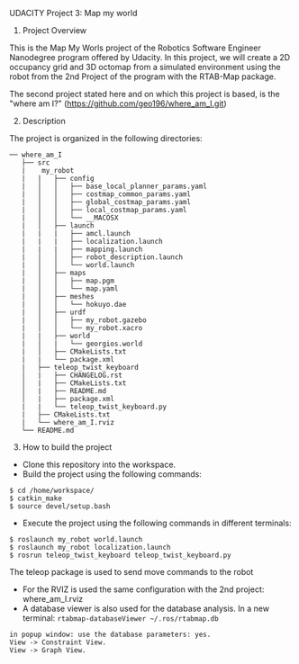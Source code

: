UDACITY Project 3: Map my world

1. Project Overview

This is the Map My Worls project of the Robotics Software Engineer Nanodegree program offered by Udacity. In this project, we will create a 2D occupancy grid and 3D octomap from a simulated environment using the robot from the 2nd Project of the program  with the RTAB-Map package. 

The second project stated here and on which this project is based, is the "where am I?"
(https://github.com/geo196/where_am_I.git)


2. Description

The project is organized in the following directories:
```                                                      
── where_am_I
   ├── src
   |    my_robot
   |   |   ├── config
   |   │   │   ├── base_local_planner_params.yaml
   |   │   │   ├── costmap_common_params.yaml
   |   │   │   ├── global_costmap_params.yaml
   |   │   │   ├── local_costmap_params.yaml
   |   │   │   └── __MACOSX
   |   │   ├── launch
   |   |   |   ├── amcl.launch
   |   |   |   ├── localization.launch
   |   |   |   ├── mapping.launch
   |   │   │   ├── robot_description.launch
   |   │   │   └── world.launch
   |   │   ├── maps
   |   │   │   ├── map.pgm
   |   │   │   └── map.yaml
   |   │   ├── meshes
   |   │   │   └── hokuyo.dae
   |   │   ├── urdf
   |   │   │   ├── my_robot.gazebo
   |   │   │   └── my_robot.xacro
   |   |   ├── world
   |   │   |   └── georgios.world
   |   │   ├── CMakeLists.txt
   |   |   └── package.xml
   |   ├── teleop_twist_keyboard
   │   |   ├── CHANGELOG.rst
   │   |   ├── CMakeLists.txt
   │   |   ├── README.md
   │   |   ├── package.xml
   |   |   └── teleop_twist_keyboard.py
   |   ├── CMakeLists.txt
   |   └── where_am_I.rviz
   └── README.md 
```


3. How to build the project

  - Clone this repository into the workspace.
  - Build the project using the following commands:
  ```
  $ cd /home/workspace/
  $ catkin_make
  $ source devel/setup.bash
  ```
  - Execute the project using the following commands in different terminals:
  ```
  $ roslaunch my_robot world.launch 
  $ roslaunch my_robot localization.launch
  $ rosrun teleop_twist_keyboard teleop_twist_keyboard.py
  ```
  The teleop package is used to send move commands to the robot
  - For the RVIZ is used the same configuration with the 2nd project: 
      where_am_I.rviz
  - A database viewer is also used for the database analysis. In a new terminal:
  ```rtabmap-databaseViewer ~/.ros/rtabmap.db```
  ```
  in popup window: use the database parameters: yes.
  View -> Constraint View.
  View -> Graph View.
  ```


